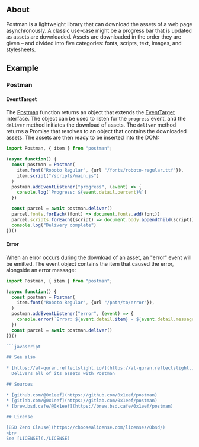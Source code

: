 ## About

Postman is a lightweight library that can download the
assets of a web page asynchronously. A classic use-case
might be a progress bar that is updated as assets are
downloaded. Assets are downloaded in the order they are
given &ndash; and divided into five categories: fonts,
scripts, text, images, and stylesheets.

## Example

### Postman

#### EventTarget

The [Postman]() function returns an object that extends
the
[EventTarget](https://developer.mozilla.org/en-US/docs/Web/API/EventTarget)
interface. The object can be used to listen for the `progress`
event, and the `deliver` method initiates the download of assets.
The `deliver` method returns a Promise that resolves to an object
that contains the downloaded assets. The assets are then ready to
be inserted into the DOM:

```javascript
import Postman, { item } from "postman";

(async function() {
  const postman = Postman(
    item.font("Roboto Regular", {url "/fonts/roboto-regular.ttf"}),
    item.script("/scripts/main.js")
  )
  postman.addEventListener("progress", (event) => {
    console.log(`Progress: ${event.detail.percent}%`)
  })

  const parcel = await postman.deliver()
  parcel.fonts.forEach((font) => document.fonts.add(font))
  parcel.scripts.forEach((script) => document.body.appendChild(script))
  console.log("Delivery complete")
})()
```

#### Error

When an error occurs during the download of an asset, an "error" event
will be emitted. The event object contains the item that caused the error,
alongside an error message:

```javascript
import Postman, { item } from "postman";

(async function() {
  const postman = Postman(
    item.font("Roboto Regular", {url "/path/to/error"}),
  )
  postman.addEventListener("error", (event) => {
    console.error(`Error: ${event.detail.item} - ${event.detail.message}`)
  })
  const parcel = await postman.deliver()
})()

```javascript

## See also

* [https://al-quran.reflectslight.io/](https://al-quran.reflectslight.io) <br>
  Delivers all of its assets with Postman

## Sources

* [github.com/@0x1eef](https://github.com/0x1eef/postman)
* [gitlab.com/@0x1eef](https://gitlab.com/0x1eef/postman)
* [brew.bsd.cafe/@0x1eef](https://brew.bsd.cafe/0x1eef/postman)

## License

[BSD Zero Clause](https://choosealicense.com/licenses/0bsd/)
<br>
See [LICENSE](./LICENSE)

